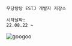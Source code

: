 ```
우당탕탕 ESTJ 개발자 저장소

시작날짜:
22.08.22 ~
```
![googoo](https://user-images.githubusercontent.com/111038333/206059574-4e93ab27-fcc2-44da-ae0f-18c07557d64c.gif)


